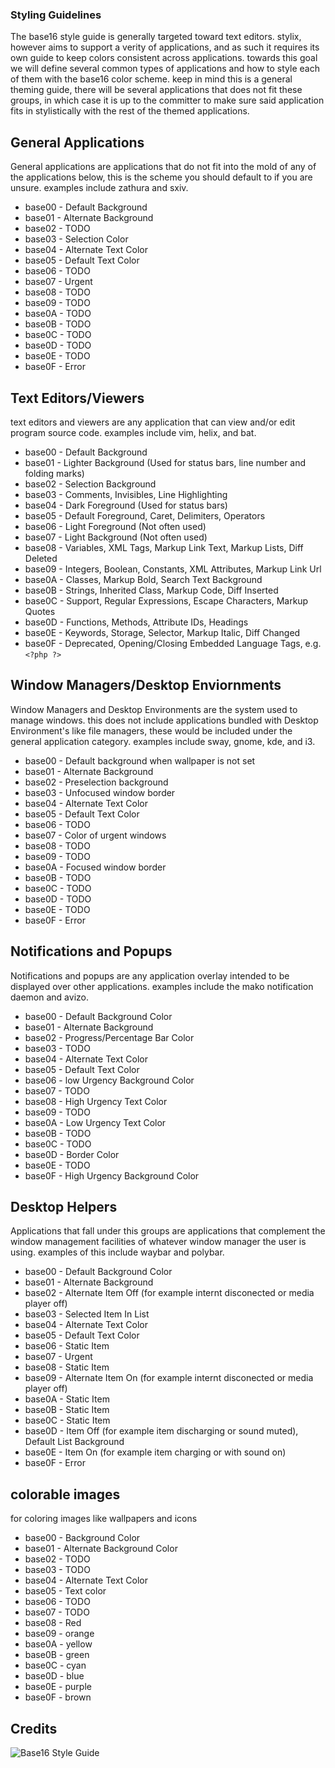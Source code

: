 ### Styling Guidelines
The base16 style guide is generally targeted toward text editors. stylix, however aims to support a verity of applications, and as such it requires its own guide to keep colors consistent across applications. 
towards this goal we will define several common types of applications and how to style each of them with the base16 color scheme. keep in mind this is a general theming guide, there will be several applications that does not fit these groups, in which case it is up to the committer to make sure said application fits in stylistically with the rest of the themed applications.

## General Applications
General applications are applications that do not fit into the mold of any of the applications below,
this is the scheme you should default to if you are unsure. examples include zathura and sxiv.

- base00 - Default Background
- base01 - Alternate Background
- base02 - TODO
- base03 - Selection Color
- base04 - Alternate Text Color
- base05 - Default Text Color
- base06 - TODO
- base07 - Urgent
- base08 - TODO
- base09 - TODO
- base0A - TODO
- base0B - TODO
- base0C - TODO
- base0D - TODO
- base0E - TODO
- base0F - Error

## Text Editors/Viewers
text editors and viewers are any application that can view and/or edit program source code. examples include vim, helix, and bat.

- base00 - Default Background
- base01 - Lighter Background (Used for status bars, line number and folding marks)
- base02 - Selection Background
- base03 - Comments, Invisibles, Line Highlighting
- base04 - Dark Foreground (Used for status bars)
- base05 - Default Foreground, Caret, Delimiters, Operators
- base06 - Light Foreground (Not often used)
- base07 - Light Background (Not often used)
- base08 - Variables, XML Tags, Markup Link Text, Markup Lists, Diff Deleted
- base09 - Integers, Boolean, Constants, XML Attributes, Markup Link Url
- base0A - Classes, Markup Bold, Search Text Background
- base0B - Strings, Inherited Class, Markup Code, Diff Inserted
- base0C - Support, Regular Expressions, Escape Characters, Markup Quotes
- base0D - Functions, Methods, Attribute IDs, Headings
- base0E - Keywords, Storage, Selector, Markup Italic, Diff Changed
- base0F - Deprecated, Opening/Closing Embedded Language Tags, e.g. `<?php ?>`

## Window Managers/Desktop Enviornments
Window Managers and Desktop Environments are the system used to manage windows. this does not include applications bundled with Desktop Environment's like file managers, these would be included under the general application category. examples include sway, gnome, kde, and i3.

- base00 - Default background when wallpaper is not set
- base01 - Alternate Background
- base02 - Preselection background
- base03 - Unfocused window border
- base04 - Alternate Text Color
- base05 - Default Text Color
- base06 - TODO
- base07 - Color of urgent windows
- base08 - TODO
- base09 - TODO
- base0A - Focused window border
- base0B - TODO
- base0C - TODO
- base0D - TODO
- base0E - TODO
- base0F - Error


## Notifications and Popups
Notifications and popups are any application overlay intended to be displayed over other applications. examples include the mako notification daemon and avizo.

- base00 - Default Background Color
- base01 - Alternate Background
- base02 - Progress/Percentage Bar Color
- base03 - TODO
- base04 - Alternate Text Color
- base05 - Default Text Color
- base06 - low Urgency Background Color
- base07 - TODO
- base08 - High Urgency Text Color
- base09 - TODO
- base0A - Low Urgency Text Color
- base0B - TODO
- base0C - TODO
- base0D - Border Color
- base0E - TODO
- base0F - High Urgency Background Color

## Desktop Helpers
Applications that fall under this groups are applications that complement the window management facilities of whatever window manager the user is using. examples of this include waybar and polybar.

- base00 - Default Background Color
- base01 - Alternate Background
- base02 - Alternate Item Off (for example internt disconected or media player off)
- base03 - Selected Item In List
- base04 - Alternate Text Color
- base05 - Default Text Color
- base06 - Static Item
- base07 - Urgent
- base08 - Static Item
- base09 - Alternate Item On (for example internt disconected or media player off)
- base0A - Static Item
- base0B - Static Item
- base0C - Static Item
- base0D - Item Off (for example item discharging or sound muted), Default List Background
- base0E - Item On (for example item charging or with sound on)
- base0F - Error

## colorable images
for coloring images like wallpapers and icons

- base00 - Background Color
- base01 - Alternate Background Color
- base02 - TODO
- base03 - TODO
- base04 - Alternate Text Color
- base05 - Text color
- base06 - TODO
- base07 - TODO
- base08 - Red
- base09 - orange
- base0A - yellow
- base0B - green
- base0C - cyan
- base0D - blue
- base0E - purple
- base0F - brown

## Credits
![Base16 Style Guide]("https://github.com/chriskempson/base16/blob/main/styling.md")
